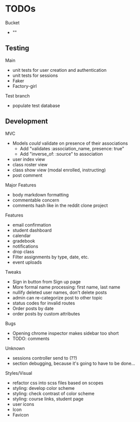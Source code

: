 # TODOs

Bucket
* ""

## Testing
Main
* unit tests for user creation and authentication
* unit tests for sessions
* Faker
* Factory-girl

Test branch
* populate test database

## Development
MVC
* Models *could* validate on presence of their associations
  * Add "validates :association_name, presence: true"
  * Add "inverse_of: :source" to association
* user index view
* class roster view
* class show view (modal enrolled, instructing)
* post comment

Major Features
* body markdown formatting
* commentable concern
* comments hash like in the reddit clone project

Features
* email confirmation
* student dashboard
* calendar
* gradebook
* notifications
* drop class
* Filter assignments by type, date, etc.
* event uploads

Tweaks
* Sign in button from Sign up page
* More formal name processing: first name, last name
* nullify deleted user names, don't delete posts
* admin can re-categorize post to other topic
* status codes for invalid routes
* Order posts by date
* order posts by custom attributes

Bugs
* Opening chrome inspector makes sidebar too short
* TODO: comments

Unknown
* sessions controller send to (??)
* section debugging, because it's going to have to be done...


Styles/Visual
* refactor css into scss files based on scopes
* styling: develop color scheme
* styling: check contrast of color scheme
* styling: course links, student page
* user icons
* Icon
* Favicon
